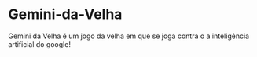 # Gemini-da-Velha
Gemini da Velha é um jogo da velha em que se joga contra o a inteligência artificial do google!
